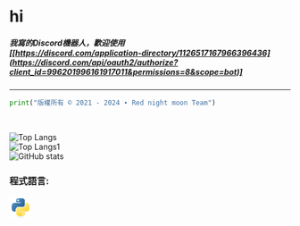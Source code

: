 # hi

##### 我寫的Discord機器人，歡迎使用</br>[[https://discord.com/application-directory/1126517167966396436](https://discord.com/api/oauth2/authorize?client_id=996201996161917011&permissions=8&scope=bot)]</br>

---

```py
print("版權所有 © 2021 - 2024 ∙ Red night moon Team")
```
</br>

![Top Langs](https://github-readme-stats.vercel.app/api/top-langs/?username=Heycan59&layout=compact&theme=dark)<br>
![Top Langs1](https://github-readme-stats-xx74.vercel.app/api/top-langs/?username=Heycan59&theme=dark&langs_count=8)<br>
![GitHub stats](https://github-readme-stats.vercel.app/api?username=Heycan59&show_icons=true&theme=dark)<br>

### 程式語言:

<a href="https://www.python.org" target="_blank"> 
    <img src="https://raw.githubusercontent.com/devicons/devicon/master/icons/python/python-original.svg" alt="python" width="40" height="40"/> 
</a>
